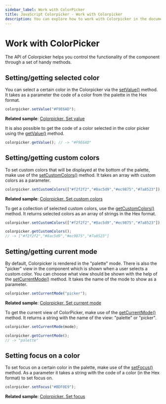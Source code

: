 ```yaml
---
sidebar_label: Work with ColorPicker
title: JavaScript Colorpicker - Work with Colorpicker 
description: You can explore how to work with Colorpicker in the documentation of the DHTMLX JavaScript UI library. Browse developer guides and API reference, try out code examples and live demos, and download a free 30-day evaluation version of DHTMLX Suite.
---
```


# Work with ColorPicker

The API of Colorpicker helps you control the functionality of the component through a set of handy methods.

## Setting/getting selected color

You can select a certain color in the Colorpicker via the [setValue()](colorpicker/api/colorpicker_setvalue_method.md) method. It takes as a parameter the code of a color from the palette in the Hex format.

~~~js
colorpicker.setValue("#F9E6AD");
~~~

**Related sample**: [Colorpicker. Set value](https://snippet.dhtmlx.com/h6oc5qsq)

It is also possible to get the code of a color selected in the color picker using the [getValue()](colorpicker/api/colorpicker_getvalue_method.md) method.

~~~js
colorpicker.getValue(); // -> "#F9E6AD"
~~~

## Setting/getting custom colors

To set custom colors that will be displayed at the bottom of the palette, make use of the [setCustomColors()](colorpicker/api/colorpicker_setcustomcolors_method.md) method. It takes an array with custom colors as a parameter.

~~~js
colorpicker.setCustomColors(["#f2f2f2","#8ac5d9","#ec9875","#7a8523"]);
~~~

**Related sample**: [Colorpicker. Set custom colors](https://snippet.dhtmlx.com/z9jfv3fg)

To get a collection of selected custom colors, use the [getCustomColors()](colorpicker/api/colorpicker_getcustomcolors_method.md) method. It returns selected colors as an array of strings in the Hex format.

~~~js
colorpicker.setCustomColors(["#f2f2f2","#8ac5d9","#ec9875","#7a8523"]);

colorpicker.getCustomColors();
// -> ["#f2f2f2","#8ac5d9","#ec9875","#7a8523"]
~~~

## Setting/getting current mode

By default, Colorpicker is rendered in the "palette" mode. There is also the "picker" view in the component which is shown when a user selects a custom color. 
You can choose what view should be shown with the help of the [setCurrentMode()](colorpicker/api/colorpicker_setcurrentmode_method.md) method. It takes the name of the mode to show as a parameter.

~~~js
colorpicker.setCurrentMode("picker");
~~~

**Related sample**: [Colorpicker. Set current mode](https://snippet.dhtmlx.com/0mhp5cp6)

To get the current view of ColorPicker, make use of the [getCurrentMode()](colorpicker/api/colorpicker_getcurrentmode_method.md) method. It returns a string with the name of the view: "palette" or "picker".

~~~js
colorpicker.setCurrentMode(mode);

colorpicker.getCurrentMode();
// -> "palette"
~~~

## Setting focus on a color

To set focus on a certain color in the palette, make use of the [setFocus()](colorpicker/api/colorpicker_setfocus_method.md) method. As a parameter it takes a string with the code of a color (in the Hex format) to set focus on.

~~~js
colorpicker.setFocus("#BDF0E9");
~~~

**Related sample**: [Colorpicker. Set focus](https://snippet.dhtmlx.com/fg13r3uh)
